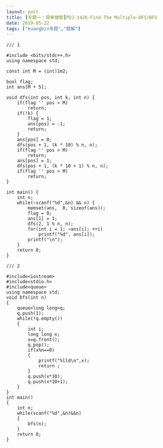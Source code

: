 ```yaml
---
layout: post
title: [专题一：简单搜索]POJ-1426-Find The Multiple-DFS/BFS
date: 2019-05-22
tags: ["kuangbin专题","题解"]
---
```


<!-- wp:code -->

    /// 1

    #include <bits/stdc++.h>
    using namespace std;

    const int M = (int)1e2;

    bool flag;
    int ans[M + 5];

    void dfs(int pos, int k, int n) {
        if(flag '' pos > M)
            return;
        if(!k) {
            flag = 1;
            ans[pos] = -1;
            return;
        }
        ans[pos] = 0;
        dfs(pos + 1, (k * 10) % n, n);
        if(flag '' pos > M)
            return;
        ans[pos] = 1;
        dfs(pos + 1, (k * 10 + 1) % n, n);
        if(flag '' pos > M)
            return;
    }

    int main() {
        int n;
        while(~scanf("%d",&n) && n) {
            memset(ans,  0, sizeof(ans));
            flag = 0;
            ans[1] = 1;
            dfs(2, 1 % n, n);
            for(int i = 1; ~ans[i]; ++i)
                printf("%d", ans[i]);
            printf("\n");
        }
        return 0;
    }

    /// 2

    #include<iostream>
    #include<stdio.h>
    #include<queue>
    using namespace std;
    void bfs(int n)
    {
        queue<long long>q;
        q.push(1);
        while(!q.empty())
        {
            int i;
            long long x;
            x=q.front();
            q.pop();
            if(x%n==0)
            {
                printf("%lld\n",x);
                return ;
            }
            q.push(x*10);
            q.push(x*10+1);
        }
    }
    int main()
    {
        int n;
        while(scanf("%d",&n)&&n)
        {
            bfs(n);
        }
        return 0;
    }

<!-- /wp:code -->